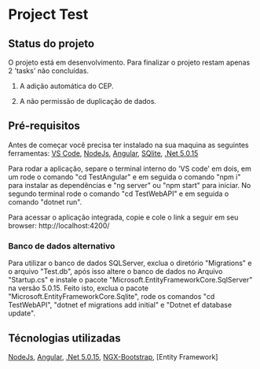 # Project Test

## Status do projeto
O projeto está em desenvolvimento. Para finalizar o projeto restam apenas 2 'tasks' não concluídas.
 
1. A adição automática do CEP.

2. A não permissão de duplicação de dados.


## Pré-requisitos

Antes de começar você precisa ter instalado na sua maquina as seguintes ferramentas: 
[VS Code](https://code.visualstudio.com/), [NodeJs](https://nodejs.org/en/), [Angular](https://angular.io/), [SQlite](https://sqlitebrowser.org/), [.Net 5.0.15](https://dotnet.microsoft.com/en-us/download/dotnet/5.0)

Para rodar a aplicação, separe o terminal interno do 'VS code' em dois, em um rode o comando "cd TestAngular" e em seguida o comando "npm i" para instalar as dependências e "ng server" ou "npm start" para iniciar. No segundo terminal rode o comando "cd TestWebAPI" e em seguida o comando "dotnet run".

Para acessar o aplicação integrada, copie e cole o link a seguir em seu browser: http://localhost:4200/

### Banco de dados alternativo

Para utilizar o banco de dados SQLServer, exclua o diretório "Migrations" e o arquivo "Test.db", após isso altere o banco de dados no Arquivo "Startup.cs" e instale o pacote "Microsoft.EntityFrameworkCore.SqlServer" na versão 5.0.15.
Feito isto, exclua o pacote "Microsoft.EntityFrameworkCore.Sqlite", rode os comandos "cd TestWebAPI", "dotnet ef migrations add initial" e "Dotnet ef database update".


## Técnologias utilizadas

[NodeJs](https://nodejs.org/en/), [Angular](https://angular.io/), [.Net 5.0.15](https://dotnet.microsoft.com/en-us/download/dotnet/5.0), [NGX-Bootstrap](https://valor-software.com/ngx-bootstrap/#/), [Entity Framework]

